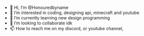 - 👋 Hi, I’m @Honouredbyname
- 👀 I’m interested in coding, designing api, minecraft and youtube
- 🌱 I’m currently learning new design programming
- 💞️ I’m looking to collaborate idk
- 📫 How to reach me on my discord, or youtube channel,

<!---
Honouredbyname/Honouredbyname is a ✨ special ✨ repository because its `README.md` (this file) appears on your GitHub profile.
You can click the Preview link to take a look at your changes.
--->
